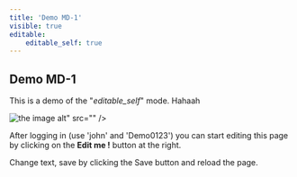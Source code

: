 ```yaml
---
title: 'Demo MD-1'
visible: true
editable:
    editable_self: true
---
```


## Demo **MD-1**

This is a demo of the "<i>editable_self</i>" mode. Hahaah

![the image alt" src="" /&gt; ](image.jpg)

After logging in (use 'john' and 'Demo0123') you can start editing this page by clicking on the <b>Edit me !</b> button at the right.

Change text, save by clicking the Save button and reload the page.